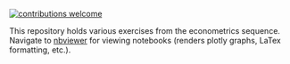 [![contributions welcome](https://img.shields.io/badge/contributions-welcome-brightgreen.svg?style=flat)](https://github.com/AJKappes/512_MetricsII/issues)

This repository holds various exercises from the econometrics sequence. Navigate to [nbviewer](https://nbviewer.jupyter.org/github/AJKappes/Metrics_Sequence/tree/master/) for viewing notebooks (renders plotly graphs, LaTex formatting, etc.).
